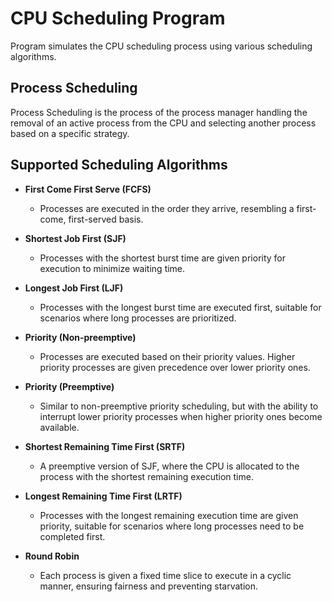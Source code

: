 # CPU Scheduling Program

Program simulates the CPU scheduling process using various scheduling algorithms.

## Process Scheduling

Process Scheduling is the process of the process manager handling the removal of an active process from the CPU and selecting another process based on a specific strategy.
 
## Supported Scheduling Algorithms

- **First Come First Serve (FCFS)**
  - Processes are executed in the order they arrive, resembling a first-come, first-served basis.

- **Shortest Job First (SJF)**
  - Processes with the shortest burst time are given priority for execution to minimize waiting time.

- **Longest Job First (LJF)**
  - Processes with the longest burst time are executed first, suitable for scenarios where long processes are prioritized.

- **Priority (Non-preemptive)**
  - Processes are executed based on their priority values. Higher priority processes are given precedence over lower priority ones.

- **Priority (Preemptive)**
  - Similar to non-preemptive priority scheduling, but with the ability to interrupt lower priority processes when higher priority ones become available.

- **Shortest Remaining Time First (SRTF)**
  - A preemptive version of SJF, where the CPU is allocated to the process with the shortest remaining execution time.

- **Longest Remaining Time First (LRTF)**
  - Processes with the longest remaining execution time are given priority, suitable for scenarios where long processes need to be completed first.

- **Round Robin**
  - Each process is given a fixed time slice to execute in a cyclic manner, ensuring fairness and preventing starvation.



